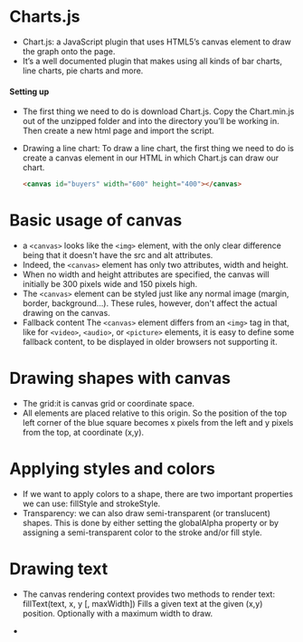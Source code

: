 # Charts.js

* Chart.js: a JavaScript plugin that uses HTML5’s canvas element to draw the graph onto the page.
* It’s a well documented plugin that makes using all kinds of bar charts, line charts, pie charts and more.

#### Setting up

* The first thing we need to do is download Chart.js. Copy the Chart.min.js out of the unzipped folder and into the directory you’ll be working in. Then create a new html page and import the script.
* Drawing a line chart: To draw a line chart, the first thing we need to do is create a canvas element in our HTML in which Chart.js can draw our chart.
  
  ```html
  <canvas id="buyers" width="600" height="400"></canvas>
  ```

# Basic usage of canvas

* a `<canvas>` looks like the `<img>` element, with the only clear difference being that it doesn't have the src and alt attributes.
* Indeed, the `<canvas>` element has only two attributes, width and height.
* When no width and height attributes are specified, the canvas will initially be 300 pixels wide and 150 pixels high.
* The `<canvas>` element can be styled just like any normal image (margin, border, background…). These rules, however, don't affect the actual drawing on the canvas.
* Fallback content The `<canvas>` element differs from an `<img>` tag in that, like for `<video>`, `<audio>`, or `<picture>` elements, it is easy to define some fallback content, to be displayed in older browsers not supporting it.

# Drawing shapes with canvas

* The grid:it is canvas grid or coordinate space.
* All elements are placed relative to this origin. So the position of the top left corner of the blue square becomes x pixels from the left and y pixels from the top, at coordinate (x,y).

# Applying styles and colors

* If we want to apply colors to a shape, there are two important properties we can use: fillStyle and strokeStyle.
* Transparency:  we can also draw semi-transparent (or translucent) shapes. This is done by either setting the globalAlpha property or by assigning a semi-transparent color to the stroke and/or fill style.

# Drawing text

* The canvas rendering context provides two methods to render text:
fillText(text, x, y [, maxWidth])
Fills a given text at the given (x,y) position. Optionally with a maximum width to draw.

* 
